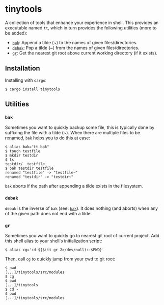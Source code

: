 # tinytools

A collection of tools that enhance your experience in shell.  This provides an
executable named `tt`, which in turn provides the following utilities (more to
be added):

- [`bak`][bak]: Append a tilde \(\~\) to the names of given files/directories.
- [`debak`][debak]: Pop a tilde \(\~\) from the names of given files/directories.
- [`gr`][gr]: Get the nearest git root above current working directory (if it exists).

## Installation

Installing with `cargo`:

```shell
$ cargo install tinytools
```

## Utilities

### `bak`

Sometimes you want to quickly backup some file, this is typically done by
suffixing the file with a tilde \(\~\).  When there are multiple files to be
renamed, `bak` helps you to do this at ease:

```shell
$ alias bak="tt bak"
$ touch testfile
$ mkdir testdir
$ ls
testdir/  testfile
$ bak testdir testfile
renamed "testfile" -> "testfile~"
renamed "testdir" -> "testdir~"
```

`bak` aborts if the path after appending a tilde exists in the filesystem.

### `debak`

`debak` is the inverse of `bak` (see: [`bak`][bak]).  It does nothing (and
aborts) when any of the given path does not end with a tilde.

### `gr`

Sometimes you want to quickly go to nearest git root of current project.  Add
this shell alias to your shell's initialization script:

```shell
$ alias cg='cd ${$(tt gr 2>/dev/null):-$PWD}'
```

Then, call `cg` to quickly jump from your cwd to git root:

```shell
$ pwd
[...]/tinytools/src/modules
$ cg
$ pwd
[...]/tinytools
$ cd -
$ pwd
[...]/tinytools/src/modules
```

[bak]: #user-content-bak
[debak]: #user-content-debak
[gr]: #user-content-gr
